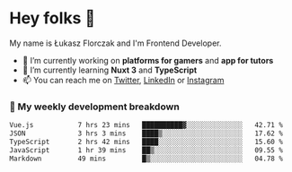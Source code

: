# Hey folks 👋

My name is Łukasz Florczak and I'm Frontend Developer. 

- 🔭 I’m currently working on **platforms for gamers** and **app for tutors**
- 🌱 I’m currently learning **Nuxt 3** and **TypeScript**
- 📫 You can reach me on [Twitter](https://twitter.com/lukaszflorczak), [LinkedIn](https://pl.linkedin.com/in/lukasz-florczak) or [Instagram](https://instagram.com/lukaszflorczak)


### 🧮 My weekly development breakdown

<!--START_SECTION:waka-->

```txt
Vue.js           7 hrs 23 mins   ██████████▓░░░░░░░░░░░░░░   42.71 %
JSON             3 hrs 3 mins    ████▒░░░░░░░░░░░░░░░░░░░░   17.62 %
TypeScript       2 hrs 42 mins   ████░░░░░░░░░░░░░░░░░░░░░   15.60 %
JavaScript       1 hr 39 mins    ██▒░░░░░░░░░░░░░░░░░░░░░░   09.55 %
Markdown         49 mins         █▒░░░░░░░░░░░░░░░░░░░░░░░   04.78 %
```

<!--END_SECTION:waka-->

<!--
**lukaszflorczak/lukaszflorczak** is a ✨ _special_ ✨ repository because its `README.md` (this file) appears on your GitHub profile.

Here are some ideas to get you started:

- 🔭 I’m currently working on ...
- 🌱 I’m currently learning ...
- 👯 I’m looking to collaborate on ...
- 🤔 I’m looking for help with ...
- 💬 Ask me about ...
- 📫 How to reach me: ...
- 😄 Pronouns: ...
- ⚡ Fun fact: ...
-->
